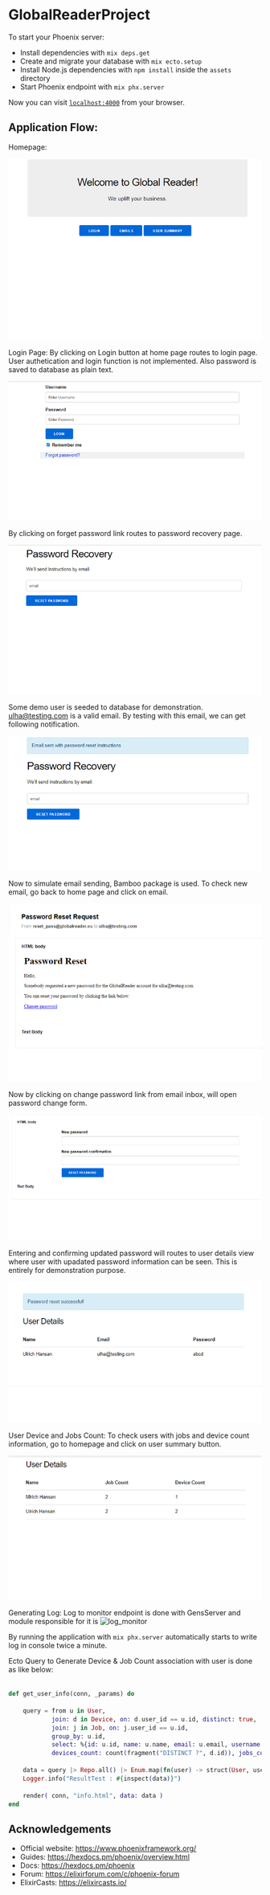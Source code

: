 # GlobalReaderProject

To start your Phoenix server:

  * Install dependencies with `mix deps.get`
  * Create and migrate your database with `mix ecto.setup`
  * Install Node.js dependencies with `npm install` inside the `assets` directory
  * Start Phoenix endpoint with `mix phx.server`

Now you can visit [`localhost:4000`](http://localhost:4000) from your browser.

## Application Flow:

Homepage: 

![HomePage](images/homepage.png)

Login Page: By clicking on Login button at home page routes to login page. User authetication and login function is not implemented. Also password is saved to database as plain text.

![Login Page](images/loginpage.png)

By clicking on forget password link routes to password recovery page. 

![Password Recovery Page](images/passwordrecovery.png)

Some demo user is seeded to database for demonstration. ulha@testing.com is a valid email. By testing with this email, we can get following notification.

![Password Recovery with email sent](images/passwordrecovery_with_emai_sent.png)

Now to simulate email sending, Bamboo package is used. To check new email, go back to home page and click on email.

![email_box](images/email_box.png)

Now by clicking on change password link from email inbox, will open password change form.

![password change form](images/password_restet_form.png)

Entering and confirming updated password will routes to user details view where user with upadated password information can be seen. This is entirely for demonstration purpose. 

![updated_pass_view](images/updated_pass_view.png)


User Device and Jobs Count: To check users with jobs and device count information, go to homepage and click on user summary button.

![user_summary_view](images/User_summary_view.png)

Generating Log: Log to monitor endpoint is done with GensServer and module responsible for it is ![log_monitor](lib/global_reader_project/urlmonitor.ex)

By running the application with `mix phx.server` automatically starts to write log in console twice a minute. 

Ecto Query to Generate Device & Job Count association with user is done as like below: 

```elixir

def get_user_info(conn, _params) do

    query = from u in User,
            join: d in Device, on: d.user_id == u.id, distinct: true,
            join: j in Job, on: j.user_id == u.id,
            group_by: u.id,
            select: %{id: u.id, name: u.name, email: u.email, username: u.username,
            devices_count: count(fragment("DISTINCT ?", d.id)), jobs_count: count(fragment("DISTINCT ?", j.id))}

    data = query |> Repo.all() |> Enum.map(fn(user) -> struct(User, user) end)
    Logger.info("ResultTest : #{inspect(data)}")

    render( conn, "info.html", data: data )
end

```



## Acknowledgements

  * Official website: https://www.phoenixframework.org/
  * Guides: https://hexdocs.pm/phoenix/overview.html
  * Docs: https://hexdocs.pm/phoenix
  * Forum: https://elixirforum.com/c/phoenix-forum
  * ElixirCasts: https://elixircasts.io/

